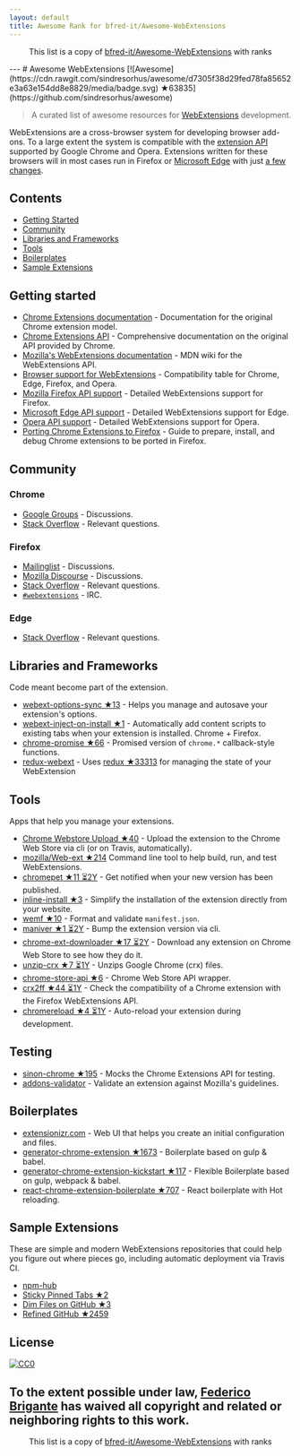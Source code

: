 ```yaml
---
layout: default
title: Awesome Rank for bfred-it/Awesome-WebExtensions
---
```


<p align="center">
	This list is a copy of <a href="https://github.com/bfred-it/Awesome-WebExtensions">bfred-it/Awesome-WebExtensions</a> with ranks
</p>
---
# Awesome WebExtensions [![Awesome](https://cdn.rawgit.com/sindresorhus/awesome/d7305f38d29fed78fa85652e3a63e154dd8e8829/media/badge.svg) ★63835](https://github.com/sindresorhus/awesome)

> A curated list of awesome resources for [WebExtensions](https://developer.mozilla.org/en-US/Add-ons/WebExtensions) development.

WebExtensions are a cross-browser system for developing browser add-ons. To a large extent the system is compatible with the [extension API](https://developer.chrome.com/extensions) supported by Google Chrome and Opera. Extensions written for these browsers will in most cases run in Firefox or [Microsoft Edge](https://developer.microsoft.com/en-us/microsoft-edge/platform/documentation/extensions/) with just [a few changes](https://developer.mozilla.org/en-US/Add-ons/WebExtensions/Porting_a_Google_Chrome_extension).

## Contents

- [Getting Started](#getting-started)
- [Community](#community)
- [Libraries and Frameworks](#libraries-and-frameworks)
- [Tools](#tools)
- [Boilerplates](#boilerplates)
- [Sample Extensions](#sample-extensions)

## Getting started

- [Chrome Extensions documentation](https://developer.chrome.com/extensions) - Documentation for the original Chrome extension model.
- [Chrome Extensions API](https://developer.chrome.com/extensions/api_index) - Comprehensive documentation on the original API provided by Chrome.
- [Mozilla's WebExtensions documentation](https://developer.mozilla.org/en-US/Add-ons/WebExtensions) - MDN wiki for the WebExtensions API.
- [Browser support for WebExtensions](https://developer.mozilla.org/en-US/Add-ons/WebExtensions/Browser_support_for_JavaScript_APIs) - Compatibility table for Chrome, Edge, Firefox, and Opera.
- [Mozilla Firefox API support](http://arewewebextensionsyet.com) - Detailed WebExtensions support for Firefox.
- [Microsoft Edge API support](https://docs.microsoft.com/en-us/microsoft-edge/extensions/api-support/extension-api-roadmap) - Detailed WebExtensions support for Edge.
- [Opera API support](https://dev.opera.com/extensions/apis/) - Detailed WebExtensions support for Opera.
- [Porting Chrome Extensions to Firefox](https://hacks.mozilla.org/2015/10/porting-chrome-extensions-to-firefox-with-webextensions/) - Guide to prepare, install, and debug Chrome extensions to be ported in Firefox.

## Community

### Chrome

- [Google Groups](https://groups.google.com/a/chromium.org/forum/#!forum/chromium-extensions) - Discussions.
- [Stack Overflow](https://stackoverflow.com/questions/tagged/google-chrome-extension) - Relevant questions.

### Firefox

- [Mailinglist](https://mail.mozilla.org/listinfo/dev-addons) - Discussions.
- [Mozilla Discourse](https://discourse.mozilla.org/c/add-ons) - Discussions.
- [Stack Overflow](https://stackoverflow.com/questions/tagged/firefox-webextensions) - Relevant questions.
- [`#webextensions`](https://wiki.mozilla.org/IRC) - IRC.

### Edge

- [Stack Overflow](https://stackoverflow.com/questions/tagged/microsoft-edge-extension) - Relevant questions.

## Libraries and Frameworks

Code meant become part of the extension.

- [webext-options-sync ★13](https://github.com/bfred-it/webext-options-sync) - Helps you manage and autosave your extension's options.
- [webext-inject-on-install ★1](https://github.com/bfred-it/webext-inject-on-install) - Automatically add content scripts to existing tabs when your extension is installed. Chrome + Firefox.
- [chrome-promise ★66](https://github.com/tfoxy/chrome-promise) - Promised version of `chrome.*` callback-style functions.
- [redux-webext](https://github.com/ivantsov/redux-webext) - Uses [redux ★33313](https://github.com/reactjs/redux) for managing the state of your WebExtension

## Tools

Apps that help you manage your extensions.

- [Chrome Webstore Upload ★40](https://github.com/DrewML/chrome-webstore-upload-cli) - Upload the extension to the Chrome Web Store via cli (or on Travis, automatically).
- [mozilla/Web-ext ★214](https://github.com/mozilla/web-ext) Command line tool to help build, run, and test WebExtensions.
- [chromepet ★11 ⏳2Y](https://github.com/ZenHubIO/chromepet) - Get notified when your new version has been published.
- [inline-install ★3](https://github.com/alykoshin/inline-install) - Simplify the installation of the extension directly from your website.
- [wemf ★10](https://github.com/pastak/wemf) - Format and validate `manifest.json`.
- [maniver ★1 ⏳2Y](https://github.com/ragingwind/maniver) - Bump the extension version via cli.
- [chrome-ext-downloader ★17 ⏳2Y](https://github.com/jiripospisil/chrome-ext-downloader) - Download any extension on Chrome Web Store to see how they do it.
- [unzip-crx ★7 ⏳1Y](https://github.com/peerigon/unzip-crx) - Unzips Google Chrome (crx) files.
- [chrome-store-api ★6](https://github.com/acvetkov/chrome-store-api) - Chrome Web Store API wrapper.
- [crx2ff ★44 ⏳1Y](https://github.com/abarreir/crx2ff) - Check the compatibility of a Chrome extension with the Firefox WebExtensions API.
- [chromereload ★4 ⏳1Y](https://github.com/HaNdTriX/chromereload) - Auto-reload your extension during development.

## Testing

- [sinon-chrome ★195](https://github.com/acvetkov/sinon-chrome) - Mocks the Chrome Extensions API for testing.
- [addons-validator](https://github.com/mozilla/addons-validator) - Validate an extension against Mozilla's guidelines.

## Boilerplates

- [extensionizr.com](http://extensionizr.com) - Web UI that helps you create an initial configuration and files.
- [generator-chrome-extension ★1673](https://github.com/yeoman/generator-chrome-extension) - Boilerplate based on gulp & babel.
- [generator-chrome-extension-kickstart ★117](https://github.com/handtrix/generator-chrome-extension-kickstart) - Flexible Boilerplate based on gulp, webpack & babel.
- [react-chrome-extension-boilerplate ★707](https://github.com/jhen0409/react-chrome-extension-boilerplate) - React boilerplate with Hot reloading.

## Sample Extensions

These are simple and modern WebExtensions repositories that could help you figure out where pieces go, including automatic deployment via Travis CI.

- [npm-hub](https://github.com/zeke/npm-hub)
- [Sticky Pinned Tabs ★2](https://github.com/bfred-it/sticky-pinned-tabs)
- [Dim Files on GitHub ★3](https://github.com/bfred-it/dim-files-on-github)
- [Refined GitHub ★2459](https://github.com/sindresorhus/refined-github)

## License

[![CC0](http://mirrors.creativecommons.org/presskit/buttons/88x31/svg/cc-zero.svg)](https://creativecommons.org/publicdomain/zero/1.0/)

To the extent possible under law, [Federico Brigante](http://bfred.it) has waived all copyright and related or neighboring rights to this work.
---
<p align="center">
	This list is a copy of <a href="https://github.com/bfred-it/Awesome-WebExtensions">bfred-it/Awesome-WebExtensions</a> with ranks
</p>
